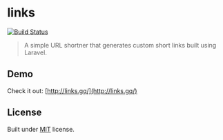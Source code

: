 # links

[![Build Status](https://travis-ci.org/AravindVasudev/links.gq.svg?branch=master)](https://travis-ci.org/AravindVasudev/links.gq)

> A simple URL shortner that generates custom short links built using Laravel.

## Demo

Check it out: [http://links.gq/](http://links.gq/)

## License

Built under [MIT](LICENSE) license.
